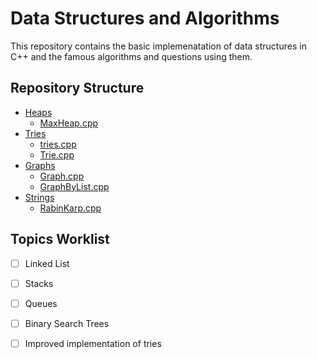 # Data Structures and Algorithms

This repository contains the basic implemenatation of data structures in C++ and the famous algorithms and questions using them. 

## Repository Structure

* [Heaps](./Heaps)
   * [MaxHeap.cpp](./Heaps/MaxHeap.cpp)
 * [Tries](./Tries)
   * [tries.cpp](./Tries/tries.cpp)
   * [Trie.cpp](./Tries/Trie.cpp)
 * [Graphs](./Graphs)
   * [Graph.cpp](./Graphs/Graph.cpp)
   * [GraphByList.cpp](./Graphs/GraphByList.cpp)
 * [Strings](./Strings)
     * [RabinKarp.cpp](./Strings/RabinKarp.cpp)

## Topics Worklist
- [ ] Linked List
- [ ] Stacks
- [ ] Queues
- [ ] Binary Search Trees
- [ ] Improved implementation of tries


 

